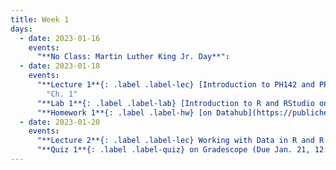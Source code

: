 ```yaml
---
title: Week 1
days:
  - date: 2023-01-16
    events:
      "**No Class: Martin Luther King Jr. Day**":
  - date: 2023-01-18
    events:
      "**Lecture 1**{: .label .label-lec} [Introduction to PH142 and PPDAC](https://ph142-ucb.github.io/su22/src/L01_intro_23.pdf)":
        "Ch. 1"
      "**Lab 1**{: .label .label-lab} [Introduction to R and RStudio on Datahub](https://publichealth.datahub.berkeley.edu/hub/user-redirect/git-pull?repo=https%3A%2F%2Fgithub.com%2Fph142-ucb%2Fph142-sp23&urlpath=rstudio%2F&branch=main) (Due Jan. 24)":
      "**Homework 1**{: .label .label-hw} [on Datahub](https://publichealth.datahub.berkeley.edu/hub/user-redirect/git-pull?repo=https%3A%2F%2Fgithub.com%2Fph142-ucb%2Fph142-sp23&urlpath=rstudio%2F&branch=main)":
  - date: 2023-01-20
    events:
      "**Lecture 2**{: .label .label-lec} Working with Data in R and R studio": 
      "**Quiz 1**{: .label .label-quiz} on Gradescope (Due Jan. 21, 12:00 PM PST)":
---
```

